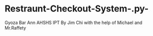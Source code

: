 # Restraunt-Checkout-System-.py-
Gyoza Bar Ann AHSHS IPT
By Jim Chi with the help of Michael and Mr.Raffety
